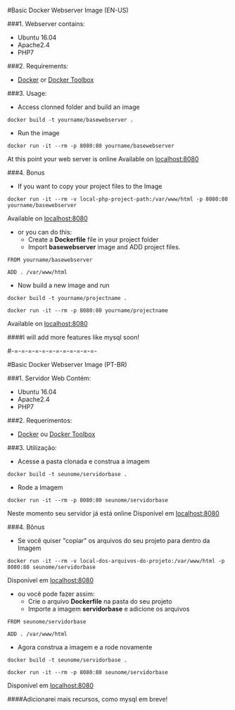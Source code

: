 #Basic Docker Webserver Image (EN-US)

###1. Webserver contains:
+ Ubuntu 16.04
+ Apache2.4
+ PHP7

###2. Requirements:
+ [Docker](https://www.docker.com/products/docker "Docker") or [Docker Toolbox](https://www.docker.com/products/docker-toolbox "Docker ToolBox")

###3. Usage:
+ Access clonned folder and build an image
```
docker build -t yourname/basewebserver .
```

+ Run the image
```
docker run -it --rm -p 8080:80 yourname/basewebserver
```

At this point your web server is online
Available on [localhost:8080](http://127.0.0.1:8080)

###4. Bonus
+ If you want to copy your project files to the Image
```
docker run -it --rm -v local-php-project-path:/var/www/html -p 8080:80 yourname/basewebserver
```
Available on [localhost:8080](http://127.0.0.1:8080)


+ or you can do this:
	* Create a **Dockerfile** file in your project folder
	* Import **basewebserver** image and ADD project files.
```
FROM yourname/basewebserver

ADD . /var/www/html
```
+ Now build a new image and run
```
docker build -t yourname/projectname .

docker run -it --rm -p 8080:80 yourname/projectname
```
Available on [localhost:8080](http://127.0.0.1:8080)


####I will add more features like mysql soon!


#-=-=-=-=-=-=-=-=-=-=-=-=-

#Basic Docker Webserver Image (PT-BR)

###1. Servidor Web Contém:
+ Ubuntu 16.04
+ Apache2.4
+ PHP7

###2. Requerimentos:
+ [Docker](https://www.docker.com/products/docker "Docker") ou [Docker Toolbox](https://www.docker.com/products/docker-toolbox "Docker ToolBox")

###3. Utilização:
+ Acesse a pasta clonada e construa a imagem
```
docker build -t seunome/servidorbase .
```

+ Rode a Imagem
```
docker run -it --rm -p 8080:80 seunome/servidorbase
```

Neste momento seu servidor já está online
Disponível em [localhost:8080](http://127.0.0.1:8080)

###4. Bônus
+ Se você quiser "copiar" os arquivos do seu projeto para dentro da Imagem
```
docker run -it --rm -v local-dos-arquivos-do-projeto:/var/www/html -p 8080:80 seunome/servidorbase
```
Disponível em [localhost:8080](http://127.0.0.1:8080)


+ ou você pode fazer assim:
	* Crie o arquivo **Dockerfile** na pasta do seu projeto
	* Importe a imagem **servidorbase** e adicione os arquivos
```
FROM seunome/servidorbase

ADD . /var/www/html
```
+ Agora construa a imagem e a rode novamente
```
docker build -t seunome/servidorbase .

docker run -it --rm -p 8080:80 seunome/servidorbase
```
Disponível em [localhost:8080](http://127.0.0.1:8080)


####Adicionarei mais recursos, como mysql em breve!